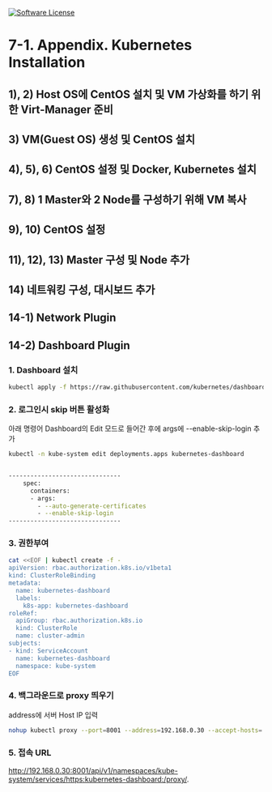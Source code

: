 [![Software License](https://img.shields.io/badge/license-MIT-brightgreen.svg?style=flat-square)](LICENSE)

# 7-1. Appendix. Kubernetes Installation

## 1), 2) Host OS에 CentOS 설치 및 VM 가상화를 하기 위한 Virt-Manager 준비 

## 3) VM(Guest OS) 생성 및 CentOS 설치

## 4), 5), 6) CentOS 설정 및 Docker, Kubernetes 설치

## 7), 8) 1 Master와 2 Node를 구성하기 위해 VM 복사 

## 9), 10) CentOS 설정

## 11), 12), 13) Master 구성 및 Node 추가 

## 14) 네트워킹 구성, 대시보드 추가

## 14-1) Network Plugin

## 14-2) Dashboard Plugin

### 1. Dashboard 설치
```sh
kubectl apply -f https://raw.githubusercontent.com/kubernetes/dashboard/master/aio/deploy/recommended/kubernetes-dashboard.yaml
```

### 2. 로그인시 skip 버튼 활성화
아래 명령어 Dashboard의 Edit 모드로 들어간 후에 args에 --enable-skip-login 추가

```sh
kubectl -n kube-system edit deployments.apps kubernetes-dashboard


-------------------------------
    spec:
      containers:
      - args:
        - --auto-generate-certificates
        - --enable-skip-login
-------------------------------
```

### 3. 권한부여
```sh
cat <<EOF | kubectl create -f -
apiVersion: rbac.authorization.k8s.io/v1beta1
kind: ClusterRoleBinding
metadata:
  name: kubernetes-dashboard
  labels:
    k8s-app: kubernetes-dashboard
roleRef:
  apiGroup: rbac.authorization.k8s.io
  kind: ClusterRole
  name: cluster-admin
subjects:
- kind: ServiceAccount
  name: kubernetes-dashboard
  namespace: kube-system
EOF	
```

### 4. 백그라운드로 proxy 띄우기	
address에 서버 Host IP 입력

```sh
nohup kubectl proxy --port=8001 --address=192.168.0.30 --accept-hosts='^*$' &
```

### 5. 접속 URL
http://192.168.0.30:8001/api/v1/namespaces/kube-system/services/https:kubernetes-dashboard:/proxy/.



